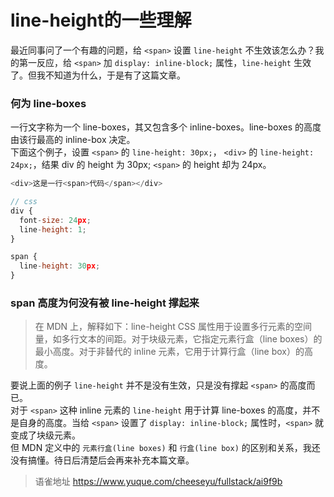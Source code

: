 # line-height的一些理解
最近同事问了一个有趣的问题，给 `<span>` 设置 `line-height` 不生效该怎么办？我的第一反应，给 `<span>` 加 `display: inline-block;` 属性，`line-height` 生效了。但我不知道为什么，于是有了这篇文章。

### 何为 line-boxes

一行文字称为一个 line-boxes，其又包含多个 inline-boxes。line-boxes 的高度由该行最高的 inline-box 决定。  
下面这个例子，设置 `<span>` 的 `line-height: 30px;`， `<div>` 的 `line-height: 24px;`，结果 div 的 height 为 30px; `<span>` 的 height 却为 24px。

```javascript
<div>这是一行<span>代码</span></div>

// css
div {
  font-size: 24px;
  line-height: 1;
}

span {
  line-height: 30px;
}
```

### span 高度为何没有被 line-height 撑起来

> 在 MDN 上，解释如下：line-height CSS 属性用于设置多行元素的空间量，如多行文本的间距。对于块级元素，它指定元素行盒（line boxes）的最小高度。对于非替代的 inline 元素，它用于计算行盒（line box）的高度。

要说上面的例子 `line-height` 并不是没有生效，只是没有撑起 `<span>` 的高度而已。  
对于 `<span>` 这种 inline 元素的 `line-height` 用于计算 line-boxes 的高度，并不是自身的高度。当给 `<span>` 设置了 `display: inline-block;` 属性时，`<span>` 就变成了块级元素。  
但 MDN 定义中的 `元素行盒(line boxes)` 和 `行盒(line box)` 的区别和关系，我还没有搞懂。待日后清楚后会再来补充本篇文章。
  
  
> 语雀地址 https://www.yuque.com/cheeseyu/fullstack/ai9f9b